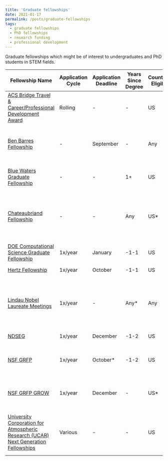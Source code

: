 ```yaml
---
title: 'Graduate fellowships'
date: 2021-01-17
permalink: /posts/graduate-fellowships
tags:
  - graduate fellowships
  - PhD fellowships
  - research funding
  - professional development
---
```

Graduate fellowships which might be of interest to undergraduates and PhD students in STEM fields. 

| Fellowship Name | Application Cycle | Application Deadline |  Years Since Degree | Countries Eligible | Host Countries | Institution | Details |
|---|---|---|---|---|---|---|---|
| [ACS Bridge Travel & Career/Professional Development Award](https://www.acs.org/content/acs/en/education/students/graduate/bridge-project/students/bridge-travel-award.html) | Rolling | - | - | US | US | - | Travel award to an ACS National Meeting for URM students |  
| [Ben Barres Fellowship](https://www.noglstp.org/programs-projects/ben-barres-fellowship/) | - | September | - | Any | US | - | Professional development fellowship for LGBTQ+ students and postdocs |
| [Blue Waters Graduate Fellowship](https://bluewaters.ncsa.illinois.edu/fellowships) | - | - | 1+ | US | US | - | Interdisciplinary computational sciences; one year of funding |
| [Chateaubriand Fellowship](https://chateaubriand-fellowship.org/) | - | - | Any | US* | FR | - | *Any nationality except French eligible, so long as currently at US instutition; research stays of 4-9 months |
| [DOE Computational Science Graduate Fellowship](https://www.krellinst.org/csgf/how-apply) | 1x/year | January | -1-1| US | US | - | Up to four years of funding |
| [Hertz Fellowship](https://www.hertzfoundation.org/the-fellowship/apply-for-fellowship/) | 1x/year | October | -1-1 | US | US | Participating institutions | Up to five years of funding |
| [Lindau Nobel Laureate Meetings](https://www.lindau-nobel.org/meeting/) | 1x/year | - | Any* | Any | - | Lindau | *Must be <35 yrs old and not currently hold faculty-type position; participation in Landau Meeting |
| [NDSEG](https://ndseg.sysplus.com/NDSEG/about/) | 1x/year | December | -1-2 | US | US | - | Three years of funding |
| [NSF GRFP](https://www.nsfgrfp.org/) | 1x/year | October* | -1-2 | US | US | - | *Specific deadline varies by discipline; three years of funding |
| [NSF GRFP GROW](https://www.nsf.gov/funding/pgm_summ.jsp?pims_id=504876) | 1x/year | December | - | US* | GROW partner countries | - | *Must have GRFP already; supports international research stays |
| [University Corporation for Atmospheric Research (UCAR) Next Generation Fellowships](https://www.ucar.edu/opportunities/fellowships/ucar-next-generation-fellowships) | Various | - | - | US | US | Boulder, CO or Washington D.C. | Professional development fellowships in Earth System Science, D&I, and Public Policy |